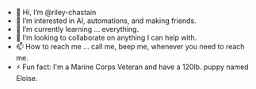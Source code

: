 - 👋 Hi, I’m @riley-chastain
- 👀 I’m interested in AI, automations, and making friends.
- 🌱 I’m currently learning ... everything. 
- 💞️ I’m looking to collaborate on anything I can help with.
- 📫 How to reach me ... call me, beep me, whenever you need to reach me.
- ⚡ Fun fact: I'm a Marine Corps Veteran and have a 120lb. puppy named Eloise.

<!---
riley-chastain/riley-chastain is a ✨ special ✨ repository because its `README.md` (this file) appears on your GitHub profile.
You can click the Preview link to take a look at your changes.
--->
